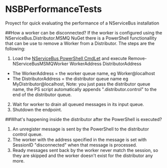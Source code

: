 NSBPerformanceTests
===================

Proyect for quick evaluating the performance of a NServiceBus installation



##How a worker can be disconnected?
If the worker is configured using the NServiceBus.Distributor.MSMQ NuGet there is a PowerShell functionallity that can be use to remove a Worker from a Distributor. The steps are the following:

1. Load the [NServiceBus PowerShell CmdLet](managing-nservicebus-using-powershell.md) and execute Remove-NServiceBusMSMQWorker WorkerAddress DistributorAddress
* The WorkerAddress = the worker queue name, eg Worker@localhost
* The DistributorAddress = the distributor queue name eg MyDistributor@localhost, Note: you just pass the distributor queue name, the PS script automatically appends ".distributor.control" to the end of the distributor queue.

2. Wait for worker to drain all queued messages in its input queue.
3. Shutdown the endpoint.

##What's happening inside the distributor after the PowerShell is executed?
1. An unregister message is sent by the PowerShell to the distributor control queue.
2. The worker with the address specified in the message is set with SessionID  "disconnected" when that message is processed.
3. Ready messages sent back by the worker never match the session, so they are skipped and the worker doesn't exist for the distributor any more.
